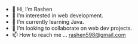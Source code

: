 - 👋 Hi, I’m Rashen
- 👀 I’m interested in web development.
- 🌱 I’m currently learning Java.
- 💞️ I’m looking to collaborate on web dev projects.
- 📫 How to reach me ... rashen598@gmail.com

<!---
rashen33/rashen33 is a ✨ special ✨ repository because its `README.md` (this file) appears on your GitHub profile.
You can click the Preview link to take a look at your changes.
--->
